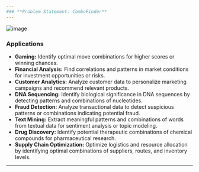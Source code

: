 ```yaml
---
### **Problem Statement: ComboFinder**
---
```


![image](https://user-images.githubusercontent.com/7460892/173579493-d718c024-4844-4c30-afd5-71bd641a49d0.png)
### **Applications**
-   **Gaming:** Identify optimal move combinations for higher scores or winning chances.
-   **Financial Analysis:** Find correlations and patterns in market conditions for investment opportunities or risks.
-   **Customer Analytics:** Analyze customer data to personalize marketing campaigns and recommend relevant products.
-   **DNA Sequencing:** Identify biological significance in DNA sequences by detecting patterns and combinations of nucleotides.
-   **Fraud Detection:** Analyze transactional data to detect suspicious patterns or combinations indicating potential fraud.
-   **Text Mining:** Extract meaningful patterns and combinations of words from textual data for sentiment analysis or topic modeling.
-   **Drug Discovery:** Identify potential therapeutic combinations of chemical compounds for pharmaceutical research.
-   **Supply Chain Optimization:** Optimize logistics and resource allocation by identifying optimal combinations of suppliers, routes, and inventory levels.
---
